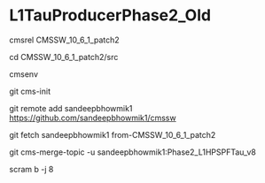 # L1TauProducerPhase2_Old



cmsrel CMSSW_10_6_1_patch2

cd CMSSW_10_6_1_patch2/src

cmsenv

git cms-init



git remote add sandeepbhowmik1 https://github.com/sandeepbhowmik1/cmssw

git fetch sandeepbhowmik1 from-CMSSW_10_6_1_patch2

git cms-merge-topic -u sandeepbhowmik1:Phase2_L1HPSPFTau_v8

scram b -j 8

